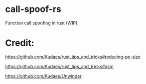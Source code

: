 # call-spoof-rs
Function call spoofing in rust (WIP)

# Credit:

https://github.com/Kudaes/rust_tips_and_tricks#reducing-pe-size

https://github.com/Kudaes/rust_tips_and_tricks#asm

https://github.com/Kudaes/Unwinder
